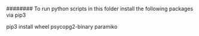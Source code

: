 ######## 
To run python scripts in this folder install the following packages via pip3

pip3 install wheel psycopg2-binary paramiko
